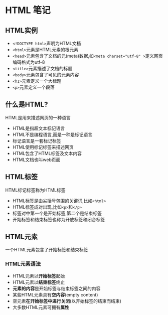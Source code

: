 # HTML 笔记

## HTML实例

- `<!DOCTYPE html>`声明为HTML文档
- `<html>`元素是HTML元素的根元素
- `<head>`元素包含了文档的元(meta)数据,如`<meta charset="utf-8" >`定义网页编码格式为utf-8
- `<title>`元素描述了文档的标题
- `<body>`元素包含了可见的元素内容
- `<h1>`元素定义一个大标题
- `<p>`元素定义一个段落

## 什么是HTML?

HTML是用来描述网页的一种语言

- HTML是指超文本标记语言
- HTML不是编程语言,而是一种是标记语言
- 标记语言是一套标记标签
- HTML使用标记标签来描述网页
- HTML包含了HTML标签及文本内容
- HTML文档也叫web页面

## HTML标签

HTML标记标签称为HTML标签

- HTML标签是由尖括号包围的关键词,比如`<html>`
- HTML标签成对出现,比如`<p>`和`</p>`
- 标签对中第一个是开始标签,第二个是结束标签
- 开始标签和结束标签也称为开放标签和闭合标签

## HTML元素

一个HTML元素包含了开始标签和结束标签

### HTML元素语法

- HTML元素以**开始标签**起始
- HTML元素以**结束标签**终止
- **元素的内容**是开始标签与结束标签之间的内容
- 某些HTML元素具有**空内容**(empty content)
- 空元素**在开始标签中进行关闭**(以开始标签的结束而结束)
- 大多数HTML元素可拥有**属性**



